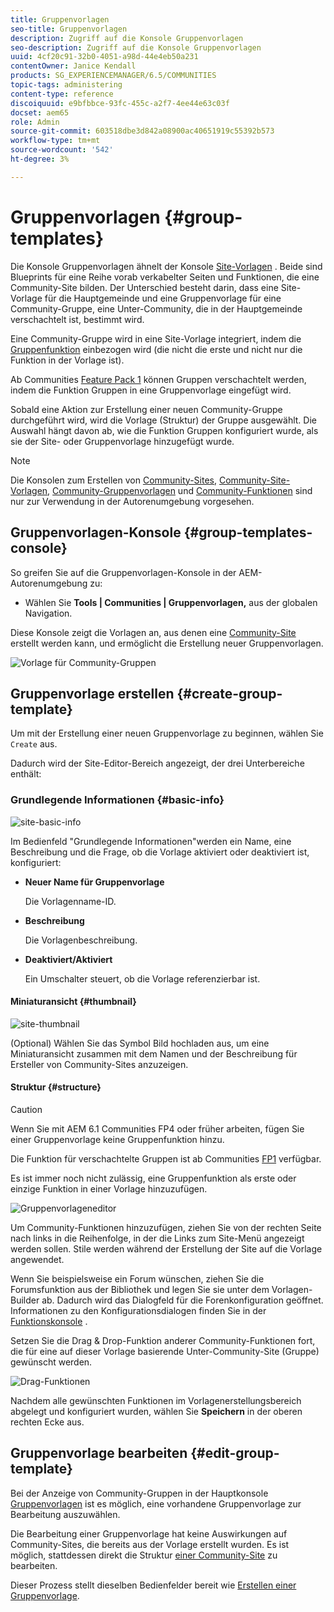 ```yaml
---
title: Gruppenvorlagen
seo-title: Gruppenvorlagen
description: Zugriff auf die Konsole Gruppenvorlagen
seo-description: Zugriff auf die Konsole Gruppenvorlagen
uuid: 4cf20c91-32b0-4051-a98d-44e4eb50a231
contentOwner: Janice Kendall
products: SG_EXPERIENCEMANAGER/6.5/COMMUNITIES
topic-tags: administering
content-type: reference
discoiquuid: e9bfbbce-93fc-455c-a2f7-4ee44e63c03f
docset: aem65
role: Admin
source-git-commit: 603518dbe3d842a08900ac40651919c55392b573
workflow-type: tm+mt
source-wordcount: '542'
ht-degree: 3%

---
```



# Gruppenvorlagen {#group-templates}

Die Konsole Gruppenvorlagen ähnelt der Konsole [Site-Vorlagen](/help/communities/sites.md) . Beide sind Blueprints für eine Reihe vorab verkabelter Seiten und Funktionen, die eine Community-Site bilden. Der Unterschied besteht darin, dass eine Site-Vorlage für die Hauptgemeinde und eine Gruppenvorlage für eine Community-Gruppe, eine Unter-Community, die in der Hauptgemeinde verschachtelt ist, bestimmt wird.

Eine Community-Gruppe wird in eine Site-Vorlage integriert, indem die [Gruppenfunktion](/help/communities/functions.md#groups-function) einbezogen wird (die nicht die erste und nicht nur die Funktion in der Vorlage ist).

Ab Communities [Feature Pack 1](/help/communities/deploy-communities.md#latestfeaturepack) können Gruppen verschachtelt werden, indem die Funktion Gruppen in eine Gruppenvorlage eingefügt wird.

Sobald eine Aktion zur Erstellung einer neuen Community-Gruppe durchgeführt wird, wird die Vorlage (Struktur) der Gruppe ausgewählt. Die Auswahl hängt davon ab, wie die Funktion Gruppen konfiguriert wurde, als sie der Site- oder Gruppenvorlage hinzugefügt wurde.

>[!NOTE]
>
>Die Konsolen zum Erstellen von [Community-Sites](/help/communities/sites-console.md), [Community-Site-Vorlagen](/help/communities/sites.md), [Community-Gruppenvorlagen](/help/communities/tools-groups.md) und [Community-Funktionen](/help/communities/functions.md) sind nur zur Verwendung in der Autorenumgebung vorgesehen.

## Gruppenvorlagen-Konsole {#group-templates-console}

So greifen Sie auf die Gruppenvorlagen-Konsole in der AEM-Autorenumgebung zu:

* Wählen Sie **Tools | Communities | Gruppenvorlagen,** aus der globalen Navigation.

Diese Konsole zeigt die Vorlagen an, aus denen eine [Community-Site](/help/communities/sites-console.md) erstellt werden kann, und ermöglicht die Erstellung neuer Gruppenvorlagen.

![Vorlage für Community-Gruppen](assets/groups-template.png)

## Gruppenvorlage erstellen {#create-group-template}

Um mit der Erstellung einer neuen Gruppenvorlage zu beginnen, wählen Sie `Create` aus.

Dadurch wird der Site-Editor-Bereich angezeigt, der drei Unterbereiche enthält:

### Grundlegende Informationen {#basic-info}

![site-basic-info](assets/site-basic-info.png)

Im Bedienfeld &quot;Grundlegende Informationen&quot;werden ein Name, eine Beschreibung und die Frage, ob die Vorlage aktiviert oder deaktiviert ist, konfiguriert:

* **Neuer Name für Gruppenvorlage**

   Die Vorlagenname-ID.

* **Beschreibung**

   Die Vorlagenbeschreibung.

* **Deaktiviert/Aktiviert**

   Ein Umschalter steuert, ob die Vorlage referenzierbar ist.

#### Miniaturansicht {#thumbnail}

![site-thumbnail](assets/site-thumbnail.png)

(Optional) Wählen Sie das Symbol Bild hochladen aus, um eine Miniaturansicht zusammen mit dem Namen und der Beschreibung für Ersteller von Community-Sites anzuzeigen.

#### Struktur {#structure}

>[!CAUTION]
>
>Wenn Sie mit AEM 6.1 Communities FP4 oder früher arbeiten, fügen Sie einer Gruppenvorlage keine Gruppenfunktion hinzu.
>
>Die Funktion für verschachtelte Gruppen ist ab Communities [FP1](/help/communities/communities.md#latestfeaturepack) verfügbar.
>
>Es ist immer noch nicht zulässig, eine Gruppenfunktion als erste oder einzige Funktion in einer Vorlage hinzuzufügen.

![Gruppenvorlageneditor](assets/template-editor.png)

Um Community-Funktionen hinzuzufügen, ziehen Sie von der rechten Seite nach links in die Reihenfolge, in der die Links zum Site-Menü angezeigt werden sollen. Stile werden während der Erstellung der Site auf die Vorlage angewendet.

Wenn Sie beispielsweise ein Forum wünschen, ziehen Sie die Forumsfunktion aus der Bibliothek und legen Sie sie unter dem Vorlagen-Builder ab. Dadurch wird das Dialogfeld für die Forenkonfiguration geöffnet. Informationen zu den Konfigurationsdialogen finden Sie in der [Funktionskonsole](/help/communities/functions.md) .

Setzen Sie die Drag &amp; Drop-Funktion anderer Community-Funktionen fort, die für eine auf dieser Vorlage basierende Unter-Community-Site (Gruppe) gewünscht werden.

![Drag-Funktionen](assets/dragfunctions.png)

Nachdem alle gewünschten Funktionen im Vorlagenerstellungsbereich abgelegt und konfiguriert wurden, wählen Sie **Speichern** in der oberen rechten Ecke aus.

## Gruppenvorlage bearbeiten {#edit-group-template}

Bei der Anzeige von Community-Gruppen in der Hauptkonsole [Gruppenvorlagen](#group-templates-console) ist es möglich, eine vorhandene Gruppenvorlage zur Bearbeitung auszuwählen.

Die Bearbeitung einer Gruppenvorlage hat keine Auswirkungen auf Community-Sites, die bereits aus der Vorlage erstellt wurden. Es ist möglich, stattdessen direkt die Struktur [einer Community-Site](/help/communities/sites-console.md#modify-structure) zu bearbeiten.

Dieser Prozess stellt dieselben Bedienfelder bereit wie [Erstellen einer Gruppenvorlage](#create-group-template).
